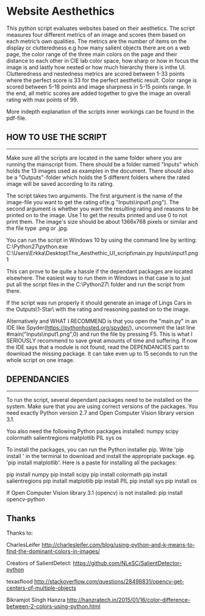 # Website Aesthethics
This python script evaluates websites based on their aesthetics.
The script measures four different metrics of an image and scores them based on each metric’s own qualities. The metrics are the number of items on the display or clutteredness e.g how many salient objects there are on a web page, the color range of the three main colors on the page and their distance to each other in CIE lab color space, how sharp or how in focus the image is and lastly how nested or how much hierarchy there is inthe UI. Clutteredness and nestedness metrics are scored between 1-33 points where the perfect score is 33 for the perfect aesthetic result. Color range is scored between 5-18 points and image sharpness in 5-15 points range. In the end, all metric scores are added together to give the image an overall rating with max points of 99.

More indepth explanation of the scripts inner workings can be found in the pdf-file.

## HOW TO USE THE SCRIPT
**********************
Make sure all the scripts are located in the same folder where you are running the mainscript from.
There should be a folder named "Inputs" which holds the 13 images used as examples in the document.
There should also be a "Outputs"-folder which holds the 5 different folders where the rated image will 
be saved according to its rating.

The script takes two arguments.
The first argument is the name of the image-file you want to get the rating of(e.g "Inputs\input1.png").
The second argument is whether you want the resulting rating and reasons to be printed on to the image.
Use 1 to get the results printed and use 0 to not print them.
The image's size should be about 1366x768 pixels or similar and the file type .png or .jpg.

You can run the script in Windows 10 by using the command line by writing:
C:\Python27\python.exe C:\Users\Erkka\Desktop\The_Aesthethic_UI_script\main.py Inputs\input1.png 1

This can prove to be quite a hassle if the dependant packages are located elsewhere.
The easiest way to run them in Windows in that case is to just put all the script files in 
the C:\Python27\ folder and run the script from there.

If the script was run properly it should generate an image of Lings Cars in the Outputs\1-Star\ with the
rating and reasoning pasted on to the image. 

Alternatively and WHAT I RECOMMEND is that you open the "main.py" in an IDE like Spyder(https://pythonhosted.org/spyder/),
uncomment the last line #main("Inputs\input1.png",0) and run the file by pressing F5. 
This is what I SERIOUSLY recommend to save great amounts of time and suffering. 
If now the IDE says that a module is not found, read the DEPENDANCIES part to download the missing package.
It can take even up to 15 seconds to run the whole script on one image.


## DEPENDANCIES
*************
To run the script, several dependant packages need to be installed on the system. 
Make sure that you are using correct versions of the packages. 
You need exactly Python version 2.7 and Open Computer Vision library version 3.1.

You also need the following Python packages installed:
numpy
scipy
colormath
salientregions
matplotlib
PIL
sys
os

To install the packages, you can run the Python installer pip.
Write 'pip install <package needed>' in the terminal to download and install the appropriate package.
eg. 'pip install matplotlib'.
Here is a paste for installing all the packages:

pip install numpy
pip install scipy
pip install colormath
pip install salientregions
pip install matplotlib
pip install PIL
pip install sys
pip install os

If Open Computer Vision library 3.1 (opencv) is not installed:
pip install opencv-python


## Thanks

Thanks to:
    
CharlesLeifer
http://charlesleifer.com/blog/using-python-and-k-means-to-find-the-dominant-colors-in-images/

Creators of SalientDetect:
https://github.com/NLeSC/SalientDetector-python

texasflood
http://stackoverflow.com/questions/28498831/opencv-get-centers-of-multiple-objects

Bikramjot Singh Hanzra 
http://hanzratech.in/2015/01/16/color-difference-between-2-colors-using-python.html